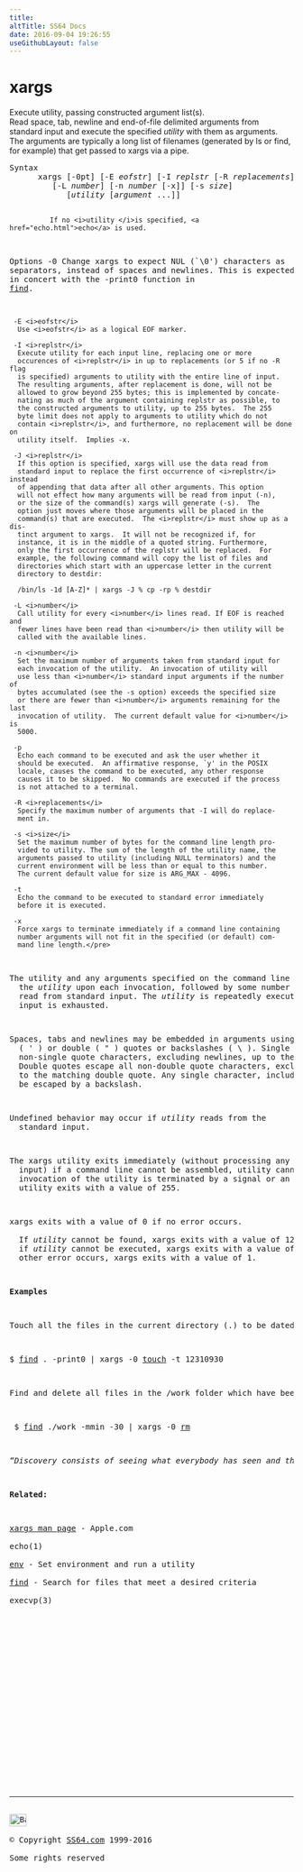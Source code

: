 ```yaml
---
title:
altTitle: SS64 Docs
date: 2016-09-04 19:26:55
useGithubLayout: false
---
```

<!-- #BeginLibraryItem "/Library/head_osx.lbi" --><!-- #EndLibraryItem --><h1>xargs</h1> 
<p>Execute utility, passing constructed argument list(s). <br>
  Read space, tab, newline and end-of-file delimited arguments from standard input 
  and execute the specified <i>utility</i> with them as arguments. The arguments 
  are typically a long list of filenames (generated by ls or find, for example) 
that get passed to xargs via a pipe. </p>
<pre>Syntax
      xargs [-0pt] [-E <i>eofstr</i>] [-I <i>replstr</i> [-R <i>replacements</i>]] [-J <i>replstr</i>]
         [-L <i>number</i>] [-n <i>number</i> [-x]] [-s <i>size</i>]
            [<i>utility</i> [<i>argument</i> ...]]

              If no <i>utility </i>is specified, <a href="echo.html">echo</a> is used.

Options
     -0
      Change xargs to expect NUL (`\0') characters as separators,
      instead of spaces and newlines.  This is expected to be used in
      concert with the -print0 function in <a href="find.html">find</a>.

     -E <i>eofstr</i>
      Use <i>eofstr</i> as a logical EOF marker.

     -I <i>replstr</i>
      Execute utility for each input line, replacing one or more
      occurences of <i>replstr</i> in up to replacements (or 5 if no -R flag
      is specified) arguments to utility with the entire line of input.
      The resulting arguments, after replacement is done, will not be
      allowed to grow beyond 255 bytes; this is implemented by concate-
      nating as much of the argument containing replstr as possible, to
      the constructed arguments to utility, up to 255 bytes.  The 255
      byte limit does not apply to arguments to utility which do not
      contain <i>replstr</i>, and furthermore, no replacement will be done on
      utility itself.  Implies -x.

     -J <i>replstr</i>
      If this option is specified, xargs will use the data read from
      standard input to replace the first occurrence of <i>replstr</i> instead
      of appending that data after all other arguments. This option
      will not effect how many arguments will be read from input (-n),
      or the size of the command(s) xargs will generate (-s).  The
      option just moves where those arguments will be placed in the
      command(s) that are executed.  The <i>replstr</i> must show up as a dis-
      tinct argument to xargs.  It will not be recognized if, for
      instance, it is in the middle of a quoted string. Furthermore,
      only the first occurrence of the replstr will be replaced.  For
      example, the following command will copy the list of files and
      directories which start with an uppercase letter in the current
      directory to destdir:

      /bin/ls -1d [A-Z]* | xargs -J % cp -rp % destdir

     -L <i>number</i>
      Call utility for every <i>number</i> lines read. If EOF is reached and
      fewer lines have been read than <i>number</i> then utility will be
      called with the available lines.

     -n <i>number</i>
      Set the maximum number of arguments taken from standard input for
      each invocation of the utility.  An invocation of utility will
      use less than <i>number</i> standard input arguments if the number of
      bytes accumulated (see the -s option) exceeds the specified size
      or there are fewer than <i>number</i> arguments remaining for the last
      invocation of utility.  The current default value for <i>number</i> is
      5000.

     -p
      Echo each command to be executed and ask the user whether it
      should be executed.  An affirmative response, `y' in the POSIX
      locale, causes the command to be executed, any other response
      causes it to be skipped.  No commands are executed if the process
      is not attached to a terminal.

     -R <i>replacements</i>
      Specify the maximum number of arguments that -I will do replace-
      ment in.

     -s <i>size</i>
      Set the maximum number of bytes for the command line length pro-
      vided to utility. The sum of the length of the utility name, the
      arguments passed to utility (including NULL terminators) and the
      current environment will be less than or equal to this number.
      The current default value for size is ARG_MAX - 4096.

     -t
      Echo the command to be executed to standard error immediately
      before it is executed.

     -x
      Force xargs to terminate immediately if a command line containing
      number arguments will not fit in the specified (or default) com-
      mand line length.</pre>
<p>The utility and any arguments specified on the command line are given to 
  the <i>utility</i> upon each invocation, followed by some number of the arguments 
  read from standard input. The <i>utility</i> is repeatedly executed until standard 
  input is exhausted. </p>
<p>Spaces, tabs and newlines may be embedded in arguments using single 
  ( ' ) or double ( " ) quotes or backslashes ( \ ). Single quotes escape all 
  non-single quote characters, excluding newlines, up to the matching single quote. 
  Double quotes escape all non-double quote characters, excluding newlines, up 
  to the matching double quote. Any single character, including newlines, may 
  be escaped by a backslash.</p>
<p>Undefined behavior may occur if <i>utility </i>reads from the 
  standard input. </p>
<p>The xargs utility exits immediately (without processing any further 
  input) if a command line cannot be assembled, utility cannot be invoked, an 
  invocation of the utility is terminated by a signal or an invocation of the 
  utility exits with a value of 255.</p>
<p>xargs exits with a value of 0 if no error occurs. <br>
  If <i>utility </i>cannot be found, xargs exits with a value of 127, otherwise 
  if <i>utility </i>cannot be executed, xargs exits with a value of 126. If any 
  other error occurs, xargs exits with a value of 1.</p>
<p><b>Examples</b></p>
<p>Touch all the files in the current directory (.) to be dated 31st December (12 31) at 09.30, <span class="code">-print0</span> is required if any filenames contain whitespace.</p>
<p>$ <span class="code"><a href="find.html">find</a> . -print0 | xargs -0 <a href="touch.html">touch</a> -t 12310930</span></p>
<p>Find and delete all files in the /work folder which have been modified in the last 30 minutes:</p>
<p> $ <span class="code"><a href="find.html">find</a> ./work -mmin -30 | xargs -0 <a href="rm.html">rm</a></span></p>
<p class="quote"><i>“Discovery consists of seeing what everybody has seen and thinking what nobody has thought” ~ Albert Szent-Gyorgyi </i></p>
<p><b>Related:</b></p>
<p><a href="https://developer.apple.com/legacy/library/documentation/Darwin/Reference/ManPages/man1/xargs.1.html">xargs man page</a> - Apple.com<br>
echo(1)<br>
<a href="env.html">env</a> - Set environment and run a utility <br>
<a href="find.html">find</a> - Search for files that meet a desired criteria<br>
execvp(3)</p><!-- #BeginLibraryItem "/Library/foot_osx.lbi" --><p>
<!-- OSX300 -->
<ins class="adsbygoogle" style="display:inline-block;width:300px;height:250px" data-ad-client="ca-pub-6140977852749469" data-ad-slot="1823340303"></ins>
<script>
(adsbygoogle = window.adsbygoogle || []).push({});
</script></p>
<hr>
<div id="bl" class="footer"><a href="xargs.html#"><img src="../images/top.png" width="30" height="22" alt="Back to the Top"></a></div>
<div id="br" class="footer, tagline">© Copyright <a href="../index.html">SS64.com</a> 1999-2016<br>
Some rights reserved</div><!-- #EndLibraryItem -->
